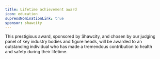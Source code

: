 ```yaml
---
title: Lifetime achievement award
icon: education
supressNominationLink: true
sponsor: shawcity
---
```

This prestigious award, sponsored by Shawcity, and chosen by our judging panel of key industry bodies and figure heads, will be awarded to an outstanding individual who has made a tremendous contribution to health and safety during their lifetime.